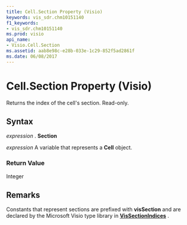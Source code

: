 ```yaml
---
title: Cell.Section Property (Visio)
keywords: vis_sdr.chm10151140
f1_keywords:
- vis_sdr.chm10151140
ms.prod: visio
api_name:
- Visio.Cell.Section
ms.assetid: aab8e98c-e28b-033e-1c29-852f5ad2861f
ms.date: 06/08/2017
---
```



# Cell.Section Property (Visio)

Returns the index of the cell's section. Read-only.


## Syntax

 _expression_ . **Section**

 _expression_ A variable that represents a **Cell** object.


### Return Value

Integer


## Remarks

Constants that represent sections are prefixed with **visSection** and are declared by the Microsoft Visio type library in **[VisSectionIndices](vissectionindices-enumeration-visio.md)** .


